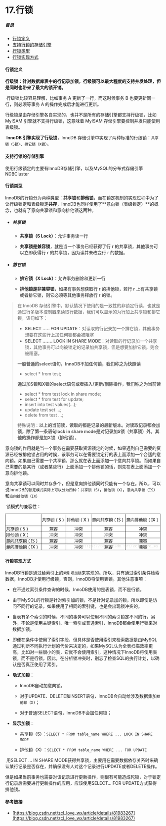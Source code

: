 # 17.行锁

##### 目录

- [行锁定义](#行锁定义)
- [支持行锁的存储引擎](#支持行锁的存储引擎)
- [行锁类型](#行锁类型)
- [行锁实现方式](#行锁实现方式)



#### 行锁定义

​		**行级锁：针对数据库表中的行记录加锁，行级锁可以最大程度的支持并发处理，但是同时也带来了最大的锁开销。**

​		行级锁比较容易理解，比如事务 A 更新了一行，而这时候事务 B 也要更新同一行，则必须等事务 A 的操作完成后才能进行更新。

​		行级锁是由存储引擎各自实现的，也并不是所有的存储引擎都支持行级锁，比如 MyISAM 引擎就不支持行级锁，这意味着 MyISAM 存储引擎要控制并发只能使用表级锁。

​		**InnoDB 引擎实现了行级锁**，InnoDB 存储引擎中实现了两种标准的行级锁：`共享锁（S锁）`、`排它锁（X锁）`。



#### 支持行锁的存储引擎

​		使用行级锁定的主要有InnoDB存储引擎，以及MySQL的分布式存储引擎NDBCluster



#### 行锁类型

​		InnoDB的行锁分为两种类型：**共享锁**和**排他锁**，而在锁定机制的实现过程中为了让行级锁定和表级锁定**共存**，InnoDB也同样使用了**意向锁（表级锁定）**的概念，也就有了意向共享锁和意向排他锁这两种。

- ##### 共享锁

  - **共享锁（S Lock）**：允许事务读一行

  - **共享锁是兼容锁**，就是当一个事务已经获得了行 r 的共享锁，其他事务可以立即获得行 r 的共享锁，因为读并未改变行 r 的数据。

- ##### 排它锁

  - **排它锁（X Lock）**：允许事务删除和更新一行

  - **排他锁是非兼容锁**，如果有事务想获取行 r 的排他锁，若行 r 上有共享锁或者排它锁，则它必须等其他事务释放行 r 的锁。

> 
>
> 在 InnoDB 存储引擎中，默认情况下使用的是一致性的非锁定行读，也就是通过行多版本控制器来读取行数据，我们可以显示的为行加上共享锁和排它锁，语句如下：
>
> - **SELECT ..... FOR UPDATE**：对读取的行记录加一个排它锁，其他事务想要在这些行上加任何锁都会被阻塞
> - **SELECT ....... LOCK IN SHARE MODE**：对读取的行记录加一个共享锁，其他事务可以向被锁定的记录加共享锁，但是想要加排它锁。则会被阻塞。
>
> 
>
> ​		**一般普通的select语句，InnoDB不加任何锁，我们称之为快照读**
>
> - select * from test;
>
> ​		**通过加S锁和X锁的select语句或者插入/更新/删除操作，我们称之为当前读**
>
> - select * from test lock in share mode;
> - select * from test for update;
> - insert into test values(…);
> - update test set …;
> - delete from test …;
>
> ​		特殊说明：**以上的当前读，读取的都是记录的最新版本。对读取记录都会加锁，除了第一条语句lock in share mode是对记录加S锁（共享锁）外，其他的操作都是加X锁（排他锁）**。
>
> 

​		意向锁的作用就是当一个事务在需要获取资源锁定的时候，如果遇到自己需要的资源已经被排他锁占用的时候，该事务可以在需要锁定行的表上面添加一个合适的意向锁。如果自己需要一个共享锁，那么就在表上面添加一个意向共享锁。而如果自己需要的是某行（或者某些行）上面添加一个排他锁的话，则先在表上面添加一个意向排他锁。

​		意向共享锁可以同时并存多个，但是意向排他锁同时只能有一个存在。所以，可以说InnoDB的`锁定模式实际上可以分为四种`：`共享锁（S）`，`排他锁（X）`，`意向共享锁（IS`）和`意向排他锁（IX）`

​		锁模式的兼容性：

![](https://raw.githubusercontent.com/affectalways/Flee-as-a-bird-to-your-mountain/main/img/17.MySQL-锁-InnoDB锁类型-2.png)





#### 行锁实现方式

​		InnoDB行锁是通过给索引上的`索引项加锁`来实现的。所以，只有通过索引条件检索数据，InnoDB才使用行级锁，否则，InnoDB将使用表锁。其他注意事项：

- 在不通过索引条件查询的时候，InnoDB使用的是表锁，而不是行锁。
- 由于MySQL的行锁是针对索引加的锁，不是针对记录加的锁，所以即使是访问不同行的记录，如果使用了相同的索引键，也是会出现锁冲突的。
- 当表有多个索引的时候，不同的事务可以使用不同的索引锁定不同的行，另外，不论是使用主键索引、唯一索引或普通索引，InnoDB都会使用行锁来对数据加锁。
- 即便在条件中使用了索引字段，但具体是否使用索引来检索数据是由MySQL通过判断不同执行计划的代价来决定的，如果MySQL认为全表扫描效率更高，比如对一些很小的表，它就不会使用索引，这种情况下InnoDB将使用表锁，而不是行锁。因此，在分析锁冲突时，别忘了检查SQL的执行计划，以确认是否真正使用了索引。



- **隐式加锁**：

  - InnoDB自动加意向锁。

  - 对于UPDATE、DELETE和INSERT语句，InnoDB会自动给涉及数据集加`排他锁（X)`；

  - 对于普通SELECT语句，InnoDB不会加任何锁；


- **显示加锁**：

  - 共享锁（S）：`SELECT * FROM table_name WHERE ... LOCK IN SHARE MODE`

  - 排他锁（X) ：`SELECT * FROM table_name WHERE ... FOR UPDATE`


​		用SELECT … IN SHARE MODE获得共享锁，主要用在需要数据依存关系时来确认某行记录是否存在，并确保没有人对这个记录进行UPDATE或者DELETE操作。

​		但是如果当前事务也需要对该记录进行更新操作，则很有可能造成死锁，对于锁定行记录后需要进行更新操作的应用，应该使用SELECT… FOR UPDATE方式获得排他锁。





#### 参考链接

- [https://blog.csdn.net/zcl_love_wx/article/details/81983267](https://blog.csdn.net/zcl_love_wx/article/details/81983267)

